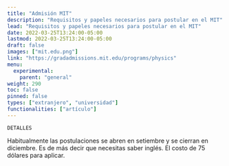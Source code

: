 ```yaml
---
title: "Admisión MIT"
description: "Requisitos y papeles necesarios para postular en el MIT"
lead: "Requisitos y papeles necesarios para postular en el MIT"
date: 2022-03-25T13:24:00-05:00
lastmod: 2022-03-25T13:24:00-05:00
draft: false
images: ["mit.edu.png"]
link: "https://gradadmissions.mit.edu/programs/physics"
menu:
  experimental:
    parent: "general"
weight: 290
toc: false
pinned: false
types: ["extranjero", "universidad"]
functionalities: ["artículo"]
---
```


```text
DETALLES
```

Habitualmente las postulaciones se abren en setiembre y se cierran en diciembre. Es de más decir que necesitas saber inglés. El costo de 75 dólares para aplicar.
